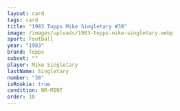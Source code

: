 ```yaml
---
layout: card
tags: card
title: "1983 Topps Mike Singletary #38"
image: /images/uploads/1983-topps-mike-singletary.webp
sport: Football
year: "1983"
brand: Topps
subset: ""
player: Mike Singletary
lastName: Singletary
number: "38"
isRookie: true
condition: NR-MINT
order: 10
---
```

